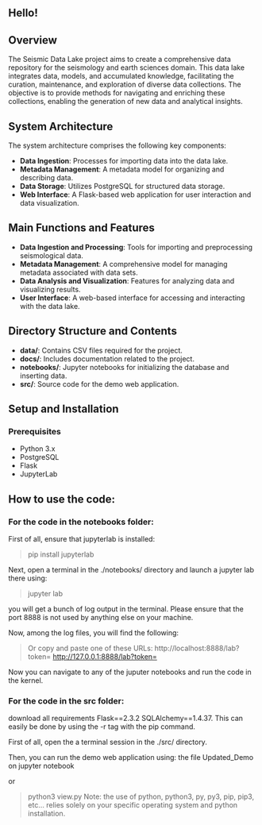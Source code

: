 ## Hello!

## Overview
The Seismic Data Lake project aims to create a comprehensive data repository for the seismology and earth sciences domain. This data lake integrates data, models, and accumulated knowledge, facilitating the curation, maintenance, and exploration of diverse data collections. The objective is to provide methods for navigating and enriching these collections, enabling the generation of new data and analytical insights.

## System Architecture
The system architecture comprises the following key components:
- **Data Ingestion**: Processes for importing data into the data lake.
- **Metadata Management**: A metadata model for organizing and describing data.
- **Data Storage**: Utilizes PostgreSQL for structured data storage.
- **Web Interface**: A Flask-based web application for user interaction and data visualization.

## Main Functions and Features
- **Data Ingestion and Processing**: Tools for importing and preprocessing seismological data.
- **Metadata Management**: A comprehensive model for managing metadata associated with data sets.
- **Data Analysis and Visualization**: Features for analyzing data and visualizing results.
- **User Interface**: A web-based interface for accessing and interacting with the data lake.

## Directory Structure and Contents
- **data/**: Contains CSV files required for the project.
- **docs/**: Includes documentation related to the project.
- **notebooks/**: Jupyter notebooks for initializing the database and inserting data.
- **src/**: Source code for the demo web application.

## Setup and Installation
### Prerequisites
- Python 3.x
- PostgreSQL
- Flask
- JupyterLab

## How to use the code:
### For the code in the notebooks folder:
First of all, ensure that jupyterlab is installed:

> pip install jupyterlab

Next, open a terminal in the ./notebooks/ directory and launch a jupyter lab there using:

> jupyter lab

you will get a bunch of log output in the terminal.
Please ensure that the port 8888 is not used by anything else on your machine.

Now, among the log files, you will find the following:

> Or copy and paste one of these URLs:
>        http://localhost:8888/lab?token=<token>
>        http://127.0.0.1:8888/lab?token=<token>

Now you can navigate to any of the juputer notebooks and run the code in the kernel.

### For the code in the src folder:
download all requirements 
Flask==2.3.2
SQLAlchemy==1.4.37.
This can easily be done by using the -r tag with the pip command.

First of all, open the a terminal session in the ./src/ directory.

Then, you can run the demo web application using:
the file Updated_Demo on jupyter notebook

or

> python3 view.py
Note: the use of python, python3, py, py3, pip, pip3, etc... relies solely on your specific operating system and python installation.

